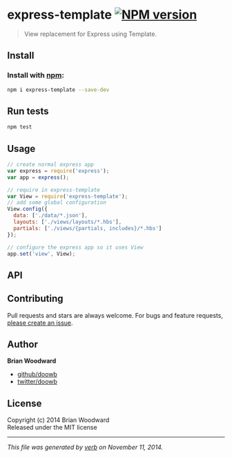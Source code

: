 # express-template [![NPM version](https://badge.fury.io/js/express-template.svg)](http://badge.fury.io/js/express-template)

> View replacement for Express using Template.

## Install
### Install with [npm](npmjs.org):

```bash
npm i express-template --save-dev
```

## Run tests

```bash
npm test
```

## Usage

```js
// create normal express app
var express = require('express');
var app = express();

// require in express-template
var View = require('express-template');
// add some global configuration
View.config({
  data: ['./data/*.json'],
  layouts: ['./views/layouts/*.hbs'],
  partials: ['./views/{partials, includes}/*.hbs']
});

// configure the express app so it uses View
app.set('view', View);
```

## API


## Contributing
Pull requests and stars are always welcome. For bugs and feature requests, [please create an issue][issues].

## Author

**Brian Woodward**
 
+ [github/doowb](https://github.com/doowb)
+ [twitter/doowb](http://twitter.com/doowb) 

## License
Copyright (c) 2014 Brian Woodward  
Released under the MIT license

***

_This file was generated by [verb](https://github.com/jonschlinkert/verb) on November 11, 2014._

[issues]: https://github.com/doowb/express-template/issues